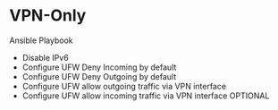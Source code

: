 # VPN-Only
Ansible Playbook
* Disable IPv6
* Configure UFW Deny Incoming by default
* Configure UFW Deny Outgoing by default
* Configure UFW allow outgoing traffic via VPN interface
* Configure UFW allow incoming traffic via VPN interface OPTIONAL
